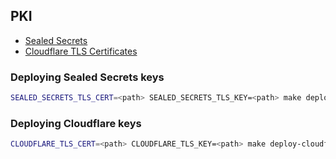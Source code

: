 ## PKI

- [Sealed Secrets](#deploying-sealed-secrets-keys)
- [Cloudflare TLS Certificates](#deploying-cloudflare-keys)

### Deploying Sealed Secrets keys

```bash
SEALED_SECRETS_TLS_CERT=<path> SEALED_SECRETS_TLS_KEY=<path> make deploy-sealed-secrets-keys
```

### Deploying Cloudflare keys

```bash
CLOUDFLARE_TLS_CERT=<path> CLOUDFLARE_TLS_KEY=<path> make deploy-cloudflare-keys
```
